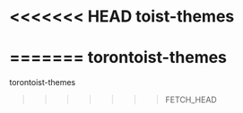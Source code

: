 <<<<<<< HEAD
toist-themes
============
=======
torontoist-themes
=================

torontoist-themes
>>>>>>> FETCH_HEAD
